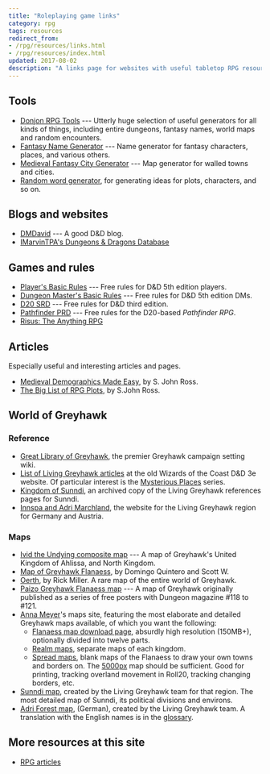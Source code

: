 ```yaml
---
title: "Roleplaying game links"
category: rpg
tags: resources
redirect_from:
- /rpg/resources/links.html
- /rpg/resources/index.html
updated: 2017-08-02
description: "A links page for websites with useful tabletop RPG resources."
---
```


## Tools

- [Donjon RPG Tools](https://donjon.bin.sh/) --- Utterly huge selection of
  useful generators for all kinds of things, including entire dungeons, fantasy
  names,  world maps and random encounters.
- [Fantasy Name Generator](https://www.fantasynamegen.com/) --- Name generator
  for fantasy characters, places, and various others.
- [Medieval Fantasy City Generator](https://watabou.itch.io/medieval-fantasy-city-generator) --- Map generator for walled towns and cities.
- [Random word generator](https://www.randomlists.com/random-words), for
  generating ideas for plots, characters, and so on.

## Blogs and websites

- [DMDavid](http://dmdavid.com) --- A good D&D blog.
- [IMarvinTPA's Dungeons & Dragons Database](http://www.imarvintpa.com/DnDLive/Index.php)

## Games and rules

- [Player's Basic Rules](https://dnd.wizards.com/products/tabletop/players-basic-rules) --- Free
rules for D&D 5th edition players.
- [Dungeon Master's Basic Rules](https://dnd.wizards.com/products/tabletop/dm-basic-rules) --- Free
rules for D&D 5th edition DMs.
- [D20 SRD](https://www.d20srd.org/) --- Free rules for D&D third edition.
- [Pathfinder PRD](https://paizo.com/pathfinderRPG/prd/) --- Free rules for the
  D20-based _Pathfinder RPG_.
- [Risus: The Anything RPG](https://web.archive.org/web/20130122101530/http://www222.pair.com/sjohn/risus15.htm)

## Articles

Especially useful and interesting articles and pages.

- [Medieval Demographics Made Easy](https://web.archive.org/web/20170518094604/http://www222.pair.com/sjohn/blueroom/demog.htm), by S. John Ross.
- [The Big List of RPG Plots](https://web.archive.org/web/20170204020059/http://www222.pair.com/sjohn/blueroom/plots.htm), by S.John Ross.

## World of Greyhawk

### Reference

- [Great Library of Greyhawk](https://wiki.greyparticle.com/), the premier
  Greyhawk campaign setting wiki.
- [List of Living Greyhawk articles](/rpg/resources/wizards-3e-archive.html#living-greyhawk)
  at the old Wizards of the Coast D&D 3e website. Of particular interest is the
  [Mysterious Places](/rpg/resources/wizards-3e-archive.html#mysterious-places)
  series.
- [Kingdom of Sunndi](https://web.archive.org/web/20070220152432/http://www.sunndi.org:80/sunndi/index.html),
  an archived copy of the Living Greyhawk references pages for Sunndi.
- [Innspa and Adri Marchland](http://www.adri.hoellengeier.de/engmain.html), the
  website for the Living Greyhawk region for Germany and Austria.

### Maps

- [Ivid the Undying composite map](https://www.acaeum.com/library/ivid_composite_map.gif) --- A map of Greyhawk's United Kingdom of Ahlissa, and North Kingdom.
- [Map of Greyhawk Flanaess](http://www.highprogrammer.com/alan/gaming/dnd/greyhawk/map/supermapnew.html), by Domingo Quintero and Scott W.
- [Oerth](https://1.bp.blogspot.com/-0eT-GrAllAY/T5kE6VuikeI/AAAAAAAAAgs/QUBiFaRh8TU/s1600/Rick+Millers+Oerth+v2.jpg),
  by Rick Miller. A rare map of the entire world of Greyhawk.
- [Paizo Greyhawk Flanaess map](https://paizo.com/download/dungeon/desktops/Greyhawk_1600x1024.jpg) --- A map of Greyhawk originally published as a series of
  free posters with Dungeon magazine #118 to #121.
- [Anna Meyer](http://ghmaps.net/)'s maps site, featuring the most elaborate and
  detailed Greyhawk maps available, of which you want the following:
  - [Flanaess map download page](http://ghmaps.net/greyhawk-maps/flaness-map-download/),
  absurdly high resolution (150MB+), optionally divided into twelve parts.
  - [Realm maps](http://ghmaps.net/greyhawk-maps/realm-maps/), separate maps of
  each kingdom.
  - [Spread maps](http://ghmaps.net/greyhawk-maps/spread-maps/), blank maps of
  the Flanaess to draw your own towns and borders on. The
  [5000px](http://ghmaps.net/wordpress/wp-content/uploads/2015/07/Spread-5000px-light-grey.jpg)
  map should be sufficient. Good for printing, tracking overland movement in
  Roll20, tracking changing borders, etc.
- [Sunndi map](https://web.archive.org/web/20070224103726if_/http://www.sunndi.org:80/images/maps/sunndi_political.png),
  created by the Living Greyhawk team for that region. The most detailed map of
  Sunndi, its political divisions and environs.
- [Adri Forest map](http://www.adri.hoellengeier.de/slmapenglish.html),
  (German), created by the Living Greyhawk team. A translation with the English
  names is in the [glossary](http://www.adri.hoellengeier.de/glossary.html).

## More resources at this site

- [RPG articles](https://orbitalflower.github.io/rpg/)
